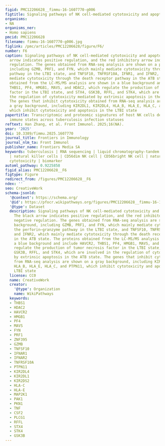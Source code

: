 ```yaml
---
figid: PMC12206628__fimmu-16-1607770-g006
figtitle: Signaling pathways of NK cell-mediated cytotoxicity and apoptosis
organisms:
- NA
organisms_ner:
- Homo sapiens
pmcid: PMC12206628
filename: fimmu-16-1607770-g006.jpg
figlink: /pmc/articles/PMC12206628/figure/F6/
number: F6
caption: Signaling pathways of NK cell-mediated cytotoxicity and apoptosis. The black
  arrow indicates positive regulation, and the red inhibitory arrow indicates negative
  regulation. The genes obtained from RNA-seq analysis are shown on a pink background,
  including GZMB, PRF1, and FYN, which mainly mediate cytotoxicity through the perforin–granzyme
  pathway in the LTBI state, and TNFSF10, TNFRSF10A, IFNR1, and IFNR2, which mainly
  mediate cytotoxicity through the death receptor pathway in the ATB state. The proteins
  obtained from the LC-MS/MS analysis are shown in a blue background and include HAVCR2,
  THBS1, PF4, HMGB1, MAVS, and HDAC2, which regulate the production of tumor necrosis
  factor in the LTBI state, and STX4, GSK3B, RFFL, and STK4, which are involved in
  the regulation of cytotoxicity mediated by extrinsic apoptosis in the ATB state.
  The genes that inhibit cytotoxicity obtained from RNA-seq analysis are shown on
  a gray background, including KIR2DL1, KIR2DL4, HLA_B, HLA_E, HLA_C, and PTPN11,
  which inhibit cytotoxicity and apoptosis in the LTBI state
papertitle: Transcriptomic and proteomic signatures of host NK cells delineate distinct
  immune states across tuberculosis infection statuses
reftext: Han Zhang, et al. Front Immunol. 2025;16(NA).
year: '2025'
doi: 10.3389/fimmu.2025.1607770
journal_title: Frontiers in Immunology
journal_nlm_ta: Front Immunol
publisher_name: Frontiers Media SA
keywords: tuberculosis | RNA sequencing | liquid chromatography-tandem mass spectrometry
  | natural killer cells | CD56dim NK cell | CD56bright NK cell | natural killer cell-mediated
  cytotoxicity | biomarker
automl_pathway: 0.9225858
figid_alias: PMC12206628__F6
figtype: Figure
redirect_from: /figures/PMC12206628__F6
ndex: ''
seo: CreativeWork
schema-jsonld:
  '@context': https://schema.org/
  '@id': https://pfocr.wikipathways.org/figures/PMC12206628__fimmu-16-1607770-g006.html
  '@type': Dataset
  description: Signaling pathways of NK cell-mediated cytotoxicity and apoptosis.
    The black arrow indicates positive regulation, and the red inhibitory arrow indicates
    negative regulation. The genes obtained from RNA-seq analysis are shown on a pink
    background, including GZMB, PRF1, and FYN, which mainly mediate cytotoxicity through
    the perforin–granzyme pathway in the LTBI state, and TNFSF10, TNFRSF10A, IFNR1,
    and IFNR2, which mainly mediate cytotoxicity through the death receptor pathway
    in the ATB state. The proteins obtained from the LC-MS/MS analysis are shown in
    a blue background and include HAVCR2, THBS1, PF4, HMGB1, MAVS, and HDAC2, which
    regulate the production of tumor necrosis factor in the LTBI state, and STX4,
    GSK3B, RFFL, and STK4, which are involved in the regulation of cytotoxicity mediated
    by extrinsic apoptosis in the ATB state. The genes that inhibit cytotoxicity obtained
    from RNA-seq analysis are shown on a gray background, including KIR2DL1, KIR2DL4,
    HLA_B, HLA_E, HLA_C, and PTPN11, which inhibit cytotoxicity and apoptosis in the
    LTBI state
  license: CC0
  name: CreativeWork
  creator:
    '@type': Organization
    name: WikiPathways
  keywords:
  - THBS1
  - HDAC2
  - HAVCR2
  - HMGB1
  - PF4
  - MAVS
  - FYN
  - PRF1
  - ZNF395
  - GZMB
  - TNFSF10
  - IFNAR1
  - IFNAR2
  - TNFRSF10A
  - PTPN11
  - KIR2DL4
  - KIR2DL1
  - KIR2DS2
  - HLA-C
  - HLA-E
  - MAP2K1
  - PAK1
  - PKN1
  - TNF
  - CSF2
  - PLCG1
  - RFFL
  - STX4
  - STK4
  - GSK3B
---
```

